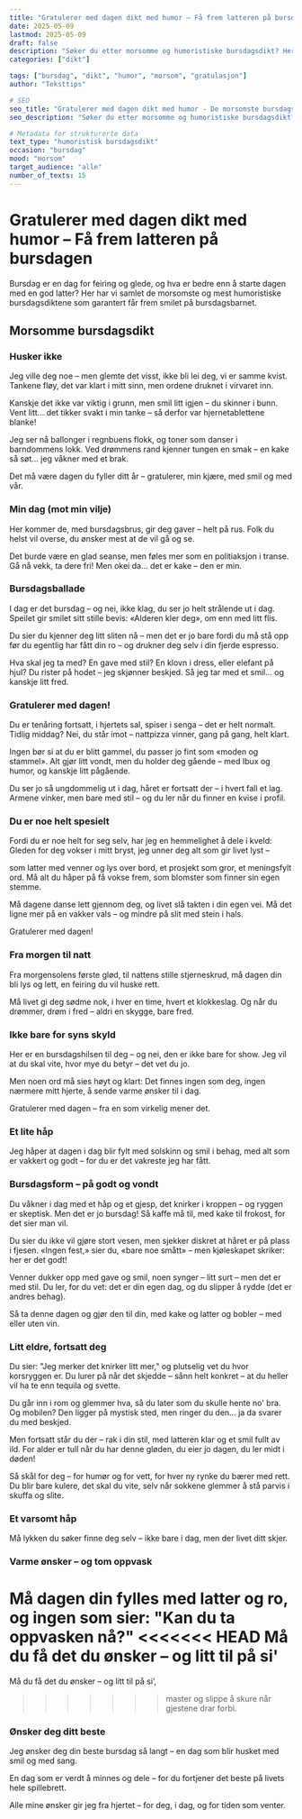 ```yaml
---
title: "Gratulerer med dagen dikt med humor – Få frem latteren på bursdagen"
date: 2025-05-09
lastmod: 2025-05-09
draft: false
description: "Søker du etter morsomme og humoristiske bursdagsdikt? Her har vi samlet de beste morsomme gratulerer med dagen diktene som garantert får frem latteren på bursdagen."
categories: ["dikt"]

tags: ["bursdag", "dikt", "humor", "morsom", "gratulasjon"]
author: "Teksttips"

# SEO
seo_title: "Gratulerer med dagen dikt med humor - De morsomste bursdagsdiktene"
seo_description: "Søker du etter morsomme og humoristiske bursdagsdikt? Her finner du de beste morsomme gratulerer med dagen diktene som garantert får frem latteren på bursdagen."

# Metadata for strukturerte data
text_type: "humoristisk bursdagsdikt"
occasion: "bursdag"
mood: "morsom"
target_audience: "alle"
number_of_texts: 15
---
```


# Gratulerer med dagen dikt med humor – Få frem latteren på bursdagen

Bursdag er en dag for feiring og glede, og hva er bedre enn å starte dagen med en god latter? Her har vi samlet de morsomste og mest humoristiske bursdagsdiktene som garantert får frem smilet på bursdagsbarnet.

## Morsomme bursdagsdikt

### Husker ikke

Jeg ville deg noe – men glemte det visst,
ikke bli lei deg, vi er samme kvist.
Tankene fløy, det var klart i mitt sinn,
men ordene druknet i virvaret inn.

Kanskje det ikke var viktig i grunn,
men smil litt igjen – du skinner i bunn.
Vent litt... det tikker svakt i min tanke –
så derfor var hjernetablettene blanke!

Jeg ser nå ballonger i regnbuens flokk,
og toner som danser i barndommens lokk.
Ved drømmens rand kjenner tungen en smak –
en kake så søt… jeg våkner med et brak.

Det må være dagen du fyller ditt år –
gratulerer, min kjære, med smil og med vår.

### Min dag (mot min vilje)

Her kommer de, med bursdagsbrus,
gir deg gaver – helt på rus.
Folk du helst vil overse,
du ønsker mest at de vil gå og se.

Det burde være en glad seanse,
men føles mer som en politiaksjon i transe.
Gå nå vekk, ta dere fri!
Men okei da… det er kake – den er min.

### Bursdagsballade

I dag er det bursdag – og nei, ikke klag,
du ser jo helt strålende ut i dag.
Speilet gir smilet sitt stille bevis:
«Alderen kler deg», om enn med litt flis.

Du sier du kjenner deg litt sliten nå –
men det er jo bare fordi du må stå
opp før du egentlig har fått din ro –
og drukner deg selv i din fjerde espresso.

Hva skal jeg ta med? En gave med stil?
En klovn i dress, eller elefant på hjul?
Du rister på hodet – jeg skjønner beskjed.
Så jeg tar med et smil… og kanskje litt fred.

### Gratulerer med dagen!

Du er tenåring fortsatt, i hjertets sal,
spiser i senga – det er helt normalt.
Tidlig middag? Nei, du står imot –
nattpizza vinner, gang på gang, helt klart.

Ingen bør si at du er blitt gammel,
du passer jo fint som «moden og stammel».
Alt gjør litt vondt, men du holder deg gående –
med Ibux og humor, og kanskje litt pågående.

Du ser jo så ungdommelig ut i dag,
håret er fortsatt der – i hvert fall et lag.
Armene vinker, men bare med stil –
og du ler når du finner en kvise i profil.

### Du er noe helt spesielt

Fordi du er noe helt for seg selv,
har jeg en hemmelighet å dele i kveld:
Gleden for deg vokser i mitt bryst,
jeg unner deg alt som gir livet lyst –

som latter med venner og lys over bord,
et prosjekt som gror, et meningsfylt ord.
Må alt du håper på få vokse frem,
som blomster som finner sin egen stemme.

Må dagene danse lett gjennom deg,
og livet slå takten i din egen vei.
Må det ligne mer på en vakker vals –
og mindre på slit med stein i hals.

Gratulerer med dagen!

### Fra morgen til natt

Fra morgensolens første glød,
til nattens stille stjerneskrud,
må dagen din bli lys og lett,
en feiring du vil huske rett.

Må livet gi deg sødme nok,
i hver en time, hvert et klokkeslag.
Og når du drømmer, drøm i fred –
aldri en skygge, bare fred.

### Ikke bare for syns skyld

Her er en bursdagshilsen til deg –
og nei, den er ikke bare for show.
Jeg vil at du skal vite,
hvor mye du betyr – det vet du jo.

Men noen ord må sies høyt og klart:
Det finnes ingen som deg,
ingen nærmere mitt hjerte,
å sende varme ønsker til i dag.

Gratulerer med dagen –
fra en som virkelig mener det.

### Et lite håp

Jeg håper at dagen i dag
blir fylt med solskinn og smil i behag,
med alt som er vakkert og godt –
for du er det vakreste jeg har fått.

### Bursdagsform – på godt og vondt

Du våkner i dag med et håp og et gjesp,
det knirker i kroppen – og ryggen er skeptisk.
Men det er jo bursdag! Så kaffe må til,
med kake til frokost, for det sier man vil.

Du sier du ikke vil gjøre stort vesen,
men sjekker diskret at håret er på plass i fjesen.
«Ingen fest,» sier du, «bare noe smått» –
men kjøleskapet skriker: her er det godt!

Venner dukker opp med gave og smil,
noen synger – litt surt – men det er med stil.
Du ler, for du vet: det er din egen dag,
og du slipper å rydde (det er andres behag).

Så ta denne dagen og gjør den til din,
med kake og latter og bobler – med eller uten vin.

### Litt eldre, fortsatt deg

Du sier: "Jeg merker det knirker litt mer,"
og plutselig vet du hvor korsryggen er.
Du lurer på når det skjedde – sånn helt konkret –
at du heller vil ha te enn tequila og svette.

Du går inn i rom og glemmer hva,
så du later som du skulle hente no' bra.
Og mobilen? Den ligger på mystisk sted,
men ringer du den… ja da svarer du med beskjed.

Men fortsatt står du der – rak i din stil,
med latteren klar og et smil fullt av ild.
For alder er tull når du har denne gløden,
du eier jo dagen, du ler midt i døden!

Så skål for deg – for humør og for vett,
for hver ny rynke du bærer med rett.
Du blir bare kulere, det skal du vite,
selv når sokkene glemmer å stå parvis i skuffa og slite.

### Et varsomt håp

Må lykken du søker
finne deg selv –
ikke bare i dag,
men der livet ditt skjer.

### Varme ønsker – og tom oppvask

Må dagen din fylles med latter og ro,
og ingen som sier: "Kan du ta oppvasken nå?"
<<<<<<< HEAD
Må du få det du ønsker – og litt til på si'
=======
Må du få det du ønsker – og litt til på si’,
>>>>>>> master
og slippe å skure når gjestene drar forbi.

### Ønsker deg ditt beste

Jeg ønsker deg
din beste bursdag så langt –
en dag som blir husket med smil og med sang.

En dag som er verdt
å minnes og dele –
for du fortjener det beste på livets hele spillebrett.

Alle mine ønsker
gir jeg fra hjertet –
for deg, i dag, og for tiden som venter.

